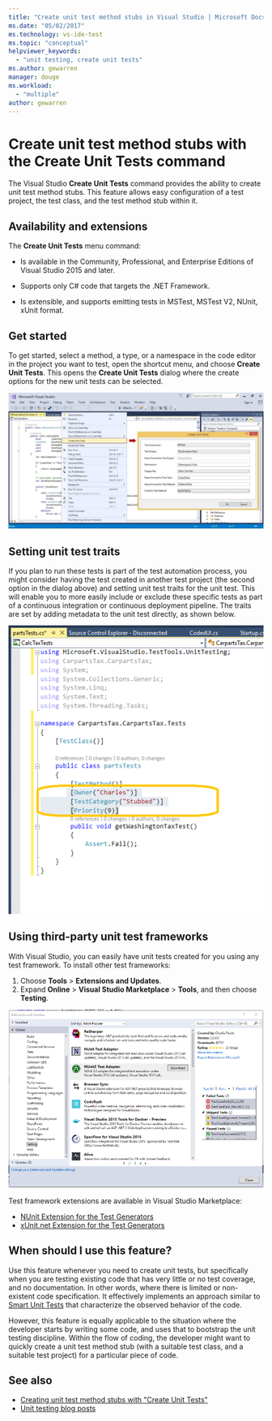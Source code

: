```yaml
---
title: "Create unit test method stubs in Visual Studio | Microsoft Docs"
ms.date: "05/02/2017"
ms.technology: vs-ide-test
ms.topic: "conceptual"
helpviewer_keywords: 
  - "unit testing, create unit tests"
ms.author: gewarren
manager: douge
ms.workload: 
  - "multiple"
author: gewarren
---
```

# Create unit test method stubs with the Create Unit Tests command

The Visual Studio **Create Unit Tests** command provides the ability to create unit test method stubs. This feature allows easy configuration of a test project, the test class, and the test method stub within it.

## Availability and extensions

The **Create Unit Tests** menu command:

* Is available in the Community, Professional, and Enterprise Editions of Visual Studio 2015 and later.

* Supports only C# code that targets the .NET Framework.

* Is extensible, and supports emitting tests in MSTest, MSTest V2, NUnit, xUnit format.

## Get started

To get started, select a method, a type, or a namespace in the code
editor in the project you want to test, open the shortcut menu, and choose
**Create Unit Tests**. This opens the **Create Unit Tests**
dialog where the create options for the new unit tests can be selected.

![Using the Create unit tests command](media/createunittestcommand.png)

## Setting unit test traits

If you plan to run these tests is part of the test automation process,
you might consider having the test created in another test project
(the second option in the dialog above) and setting unit test traits
for the unit test. This will enable you to more easily include or
exclude these specific tests as part of a continuous integration or
continuous deployment pipeline. The traits are set by adding metadata
to the unit test directly, as shown below.

![Setting unit test traits](media/createunittest.png)

## Using third-party unit test frameworks

With Visual Studio, you can easily have unit tests created for you using any test framework. To install other test frameworks:

1. Choose **Tools** > **Extensions and Updates**.
2. Expand **Online** > **Visual Studio Marketplace** > **Tools**, and then choose **Testing**.

![Using third party test frameworks](media/createunittestfx.png)

Test framework extensions are available in Visual Studio Marketplace:

* [NUnit Extension for the Test Generators](https://marketplace.visualstudio.com/items?itemName=NUnitDevelopers.TestGeneratorNUnitextension)
* [xUnit.net Extension for the Test Generators](https://marketplace.visualstudio.com/items?itemName=BradWilson.xUnitnetTestExtensions)

## When should I use this feature?

Use this feature whenever you need to create unit tests,
but specifically when you are testing existing code
that has very little or no test coverage, and no
documentation. In other words,  where there is
limited or non-existent code specification. It
effectively implements an approach similar to
[Smart Unit Tests](http://blogs.msdn.com/b/visualstudioalm/archive/2014/11/19/introducing-smart-unit-tests.aspx)
that characterize the observed behavior of the code.

However, this feature is equally applicable to
the situation where the developer starts by writing
some code, and uses that to bootstrap the unit testing
discipline. Within the flow of coding, the developer might
want to quickly create a unit test method stub
(with a suitable test class, and a suitable test project)
for a particular piece of code.

## See also

- [Creating unit test method stubs with "Create Unit Tests"](https://blogs.msdn.microsoft.com/visualstudioalm/2015/03/06/creating-unit-test-method-stubs-with-create-unit-tests/)
- [Unit testing blog posts](https://blogs.msdn.microsoft.com/devops/?s=unit+testing)
